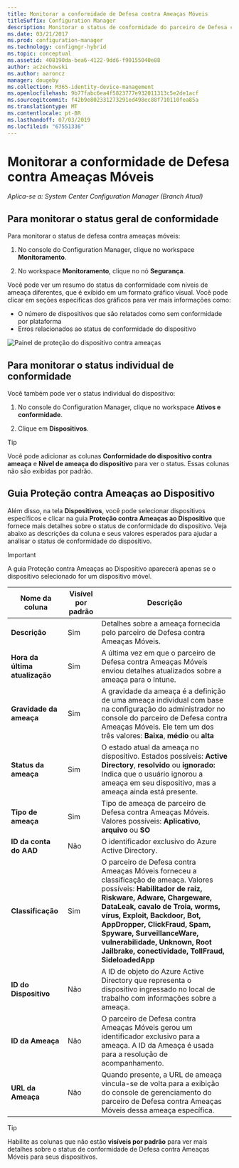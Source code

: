 ```yaml
---
title: Monitorar a conformidade de Defesa contra Ameaças Móveis
titleSuffix: Configuration Manager
description: Monitorar o status de conformidade do parceiro de Defesa contra Ameaças Móveis no console do Configuration Manager
ms.date: 03/21/2017
ms.prod: configuration-manager
ms.technology: configmgr-hybrid
ms.topic: conceptual
ms.assetid: 408190da-bea6-4122-9dd6-f90155040e88
author: aczechowski
ms.author: aaroncz
manager: dougeby
ms.collection: M365-identity-device-management
ms.openlocfilehash: 9b77fabc6ea4f5823777e932011313c5e2de1acf
ms.sourcegitcommit: f42b9e802331273291ed498ec88f710110fea85a
ms.translationtype: MT
ms.contentlocale: pt-BR
ms.lasthandoff: 07/03/2019
ms.locfileid: "67551336"
---
```

# <a name="monitor-mobile-threat-defense-compliance"></a>**Monitorar a conformidade de Defesa contra Ameaças Móveis**

*Aplica-se a: System Center Configuration Manager (Branch Atual)*

## <a name="to-monitor-the-overall-compliance-status"></a>Para monitorar o status geral de conformidade

Para monitorar o status de defesa contra ameaças móveis:

1.  No console do Configuration Manager, clique no workspace **Monitoramento**.

2.  No workspace **Monitoramento**, clique no nó **Segurança**.

Você pode ver um resumo do status da conformidade com níveis de ameaça diferentes, que é exibido em um formato gráfico visual. Você pode clicar em seções específicas dos gráficos para ver mais informações como: 

- O número de dispositivos que são relatados como sem conformidade por plataforma
- Erros relacionados ao status de conformidade do dispositivo

![Painel de proteção do dispositivo contra ameaças](device-threat-protection-dashboard.png)

## <a name="to-monitor-the-individual-compliance-status"></a>Para monitorar o status individual de conformidade

Você também pode ver o status individual do dispositivo:

1.  No console do Configuration Manager, clique no workspace **Ativos e conformidade**.

2.  Clique em **Dispositivos**.

> [!TIP] 
> Você pode adicionar as colunas **Conformidade do dispositivo contra ameaça** e **Nível de ameaça do dispositivo** para ver o status. Essas colunas não são exibidas por padrão.

## <a name="device-threat-protection-tab"></a>Guia Proteção contra Ameaças ao Dispositivo

Além disso, na tela **Dispositivos**, você pode selecionar dispositivos específicos e clicar na guia **Proteção contra Ameaças ao Dispositivo** que fornece mais detalhes sobre o status de conformidade do dispositivo. Veja abaixo as descrições da coluna e seus valores esperados para ajudar a analisar o status de conformidade do dispositivo.

> [!IMPORTANT] 
> A guia Proteção contra Ameaças ao Dispositivo aparecerá apenas se o dispositivo selecionado for um dispositivo móvel.

|Nome da coluna|Visível por padrão|Descrição| 
|-|-|-|
|**Descrição**| Sim | Detalhes sobre a ameaça fornecida pelo parceiro de Defesa contra Ameaças Móveis. |
|**Hora da última atualização**| Sim | A última vez em que o parceiro de Defesa contra Ameaças Móveis enviou detalhes atualizados sobre a ameaça para o Intune. |
|**Gravidade da ameaça**| Sim | A gravidade da ameaça é a definição de uma ameaça individual com base na configuração do administrador no console do parceiro de Defesa contra Ameaças Móveis. Ele tem um dos três valores: **Baixa**, **médio** ou **alta** |
|**Status da ameaça**| Sim | O estado atual da ameaça no dispositivo. Estados possíveis: **Active Directory**, **resolvido** ou **ignorado:** Indica que o usuário ignorou a ameaça em seu dispositivo, mas a ameaça ainda está presente. |
|**Tipo de ameaça**| Sim | Tipo de ameaça de parceiro de Defesa contra Ameaças Móveis. Valores possíveis: **Aplicativo**, **arquivo** ou **SO** |
|**ID da conta do AAD**| Não | O identificador exclusivo do Azure Active Directory. |
|**Classificação**| Sim | O parceiro de Defesa contra Ameaças Móveis forneceu a classificação de ameaça. Valores possíveis: **Habilitador de raiz, Riskware, Adware, Chargeware, DataLeak, cavalo de Troia, worms, vírus, Exploit, Backdoor, Bot, AppDropper, ClickFraud, Spam, Spyware, SurveillanceWare, vulnerabilidade, Unknown, Root Jailbrake, conectividade, TollFraud, SideloadedApp** |
|**ID do Dispositivo**| Não | A ID de objeto do Azure Active Directory que representa o dispositivo ingressado no local de trabalho com informações sobre a ameaça. |
|**ID da Ameaça**| Não | O parceiro de Defesa contra Ameaças Móveis gerou um identificador exclusivo para a ameaça. A ID da Ameaça é usada para a resolução de acompanhamento. |
|**URL da Ameaça**| Não | Quando presente, a URL de ameaça vincula-se de volta para a exibição do console de gerenciamento do parceiro de Defesa contra Ameaças Móveis dessa ameaça específica. |

> [!TIP] 
> Habilite as colunas que não estão **visíveis por padrão** para ver mais detalhes sobre o status de conformidade de Defesa contra Ameaças Móveis para seus dispositivos.
